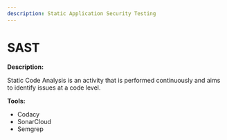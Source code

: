 ```yaml
---
description: Static Application Security Testing
---
```


# SAST

**Description:**

Static Code Analysis is an activity that is performed continuously and aims to identify issues at a code level.

**Tools:**

* Codacy&#x20;
* SonarCloud
* Semgrep
